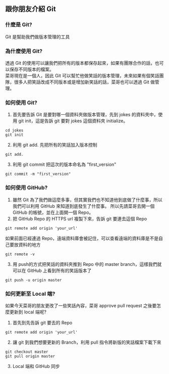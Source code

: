 ## 跟你朋友介紹 Git
### 什麼是 Git?
Git 是幫助我們做版本管理的工具
### 為什麼使用 Git?
透過 Git 的使用可以讓我們把所有的版本都保存起來，如果有團隊合作的話，也可以保存不同版本的檔案。  
菜哥現在是一個人，因此 Git 可以幫忙他做笑話的版本管理，未來如果有個笑話團隊，很多人把笑話改成不同版本或是增加新笑話的話，菜哥也可以透過 Git 做管理。
### 如何使用 Git?
1. 首先要告訴 Git 是要對哪一個資料夾做版本管理，先到 jokes 的資料夾中，使用 git init，這是告訴 git 要對 jokes 這個資料夾 initialize。
```
cd jokes
git init
```
2. 利用 git add. 先把所有的笑話加入版本控制
```
git add.
```
3. 利用 git commit 把這次的版本命名為 "first_version"
```
git commit -m "first_version"
```
### 如何使用 GitHub?
1. 雖然 Git 為了我們做這麼多事，但其實我們也不知道他到底做了什麼事，所以我們可以利用 GitHub 來知道到底發生了什麼事。
所以先請菜哥去開一個 GitHub 的帳號，並在上面開一個 Repo。
2. 把 GitHub Repo 的 HTTPS url 複製下來，告訴 git 要連去這個 Repo
```
git remote add origin 'your_url'
```  
如果前面已經連過 Repo，遠端資料庫會被記住，可以查看遠端的資料庫是不是自己要放資料的地方
```
git remote -v
```
3. 用 push的方式把笑話的資料夾推到 Repo 中的 master branch，這樣我們就可以在 GitHub 上看到所有的笑話版本了
```
git push -u origin master
```
### 如何更新至 Local 端?
如果今天菜哥的朋友更改了一些笑話內容，菜哥 approve pull request 之後要怎麼更新到 local 端呢?
1. 首先到先告訴 git 要去的 Repo
```
git remote add origin 'your_url'
```
2. 讓 git 到我們想要更新的 Branch，利用 pull 指令將新版的笑話檔案下載下來
```
git checkout master
git pull origin master
```
3. Local 端和 GitHub 同步